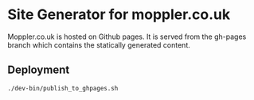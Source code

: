 # Site Generator for moppler.co.uk

Moppler.co.uk is hosted on Github pages. It is served from the gh-pages branch
which contains the statically generated content.

## Deployment

`./dev-bin/publish_to_ghpages.sh`
